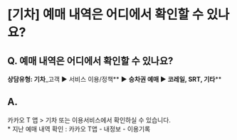 # [기차] 예매 내역은 어디에서 확인할 수 있나요?

**Q. 예매 내역은 어디에서 확인할 수 있나요?**
-----------------------------

**상담유형: 기차**\_고객 ▶ 서비스 이용/정책** **▶** **승차권 예매 ▶ 코레일, SRT, 기타****

**A.**
------

카카오 T 앱 > 기차 또는 이용서비스에서 확인하실 수 있습니다.  
\* 지난 예매 내역 확인 : 카카오 T앱 - 내정보 - 이용기록